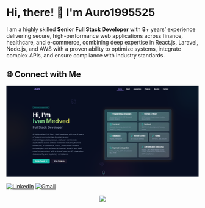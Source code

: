 # Hi, there! 👋 I'm Auro1995525

I am a highly skilled **Senior Full Stack Developer** with **8**+ years’ experience delivering secure, high-performance web applications across finance, healthcare, and e-commerce, combining deep expertise in React.js, Laravel, Node.js, and AWS with a proven ability to optimize systems, integrate complex APIs, and ensure compliance with industry standards.


## 🌐 Connect with Me

<a href="https://auro1995525.netlify.app">
  <img
    alt="Helping people make the world a better place through quality software"
    src="https://raw.githubusercontent.com/Auro1995525/Auro1995525/main/image.png"
  />
</a>

[![LinkedIn](https://go-skill-icons.vercel.app/api/icons?i=linkedin)](https://linkedin.com/in/ivan-medved)
[![Gmail](https://go-skill-icons.vercel.app/api/icons?i=gmail)](mailto:auro1995525@gmail.com)


<div style=" font-size: medium; color: #447ff7" align=center>

<p  align="center">
<img src="https://user-images.githubusercontent.com/73097560/115834477-dbab4500-a447-11eb-908a-139a6edaec5c.gif">             
<br>

</div>
